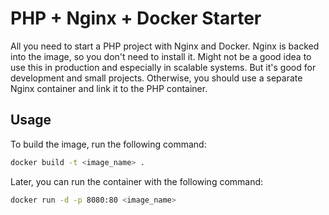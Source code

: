 # PHP + Nginx + Docker Starter

All you need to start a PHP project with Nginx and Docker. Nginx is backed into the image, so you don't need to install it.
Might not be a good idea to use this in production and especially in scalable systems. But it's good for development and small projects. Otherwise, you should use a separate Nginx container and link it to the PHP container.

## Usage

To build the image, run the following command:

```bash
docker build -t <image_name> .
```

Later, you can run the container with the following command:

```bash
docker run -d -p 8080:80 <image_name>
```
